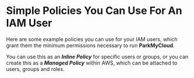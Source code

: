 # Simple Policies You Can Use For An IAM User


Here are some example policies you can use for your IAM users, which grant them the minimum permissions necessary to run **ParkMyCloud**.

You can use this as an ***Inline Policy*** for specific users or groups, or you can create this as a ***Managed Policy*** within AWS, which can be attached to users, groups and roles.



